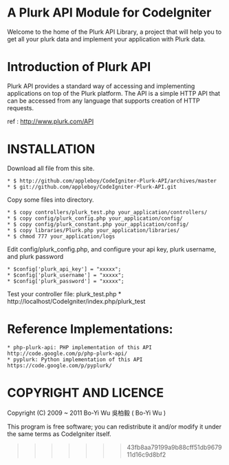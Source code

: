 A Plurk API Module for CodeIgniter
===============

Welcome to the home of the Plurk API Library, a project that will help you to get all your plurk data and implement your application with Plurk data.

Introduction of Plurk API
===============
Plurk API provides a standard way of accessing and implementing applications on top of the Plurk platform. The API is a simple HTTP API that can be accessed from any language that supports creation of HTTP requests.

ref : http://www.plurk.com/API

INSTALLATION
===============

Download all file from this site.

    * $ http://github.com/appleboy/CodeIgniter-Plurk-API/archives/master
    * $ git://github.com/appleboy/CodeIgniter-Plurk-API.git

Copy some files into directory.

    * $ copy controllers/plurk_test.php your_application/controllers/
    * $ copy config/plurk_config.php your_application/config/
    * $ copy config/plurk_constant.php your_application/config/
    * $ copy libraries/Plurk.php your_application/libraries/
    * $ chmod 777 your_application/logs

Edit config/plurk_config.php, and configure your api key, plurk username, and plurk password

    * $config['plurk_api_key'] = "xxxxx";
    * $config['plurk_username'] = "xxxxx";
    * $config['plurk_password'] = "xxxxx";

Test your controller file: plurk_test.php
    * http://localhost/CodeIgniter/index.php/plurk_test
      
Reference Implementations:
===============

    * php-plurk-api: PHP implementation of this API http://code.google.com/p/php-plurk-api/
    * pyplurk: Python implementation of this API https://code.google.com/p/pyplurk/ 

COPYRIGHT AND LICENCE
===============

Copyright (C) 2009 ~ 2011 Bo-Yi Wu 吳柏毅 ( Bo-Yi Wu )

This program is free software; you can redistribute it and/or modify it under the same terms as CodeIgniter itself.
>>>>>>> 43fb8aa79199a9b88cff51db967911d16c9d8bf2
